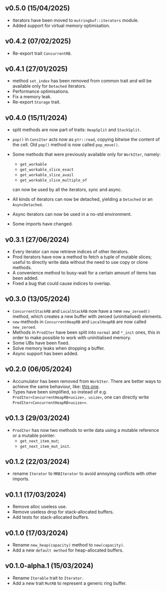 <a name="v0.5.0"></a>
## v0.5.0 (15/04/2025)

* Iterators have been moved to `mutringbuf::iterators` module.
* Added support for virtual memory optimisation.

<a name="v0.4.2"></a>
## v0.4.2 (07/02/2025)

* Re-export trait `ConcurrentRB`.

<a name="v0.4.1"></a>
## v0.4.1 (27/01/2025)

* method `set_index` has been removed from common trait and will be available only for `Detached` iterators.
* Performance optimisations.
* Fix a memory leak.
* Re-export `Storage` trait.

<a name="v0.4.0"></a>
## v0.4.0 (15/11/2024)

* split methods are now part of traits: `HeapSplit` and `StackSplit`.
* `pop()` in `ConsIter` acts now as `ptr::read`, copying bitwise the content of the cell.
  Old `pop()` method is now called `pop_move()`.
* Some methods that were previously available only for `WorkIter`, namely:
  * `get_workable`
  * `get_workable_slice_exact`
  * `get_workable_slice_avail`
  * `get_workable_slice_multiple_of`

  can now be used by all the iterators, sync and async.
* All kinds of iterators can now be detached, yielding a `Detached` or an `AsyncDetached`.
* Async iterators can now be used in a no-std environment.
* Some imports have changed.

<a name="v0.3.1"></a>
## v0.3.1 (27/06/2024)

* Every iterator can now retrieve indices of other iterators.
* Prod iterators have now a method to fetch a tuple of mutable slices; useful to directly
  write data without the need to use copy or clone methods.
* A convenience method to busy-wait for a certain amount of items has been added.
* Fixed a bug that could cause indices to overlap.

<a name="v0.3.0"></a>
## v0.3.0 (13/05/2024)

* `ConcurrentStackRB` and `LocalStackRB` now have a new `new_zeroed()` method, which creates a new buffer
  with zeroed (uninitialised) elements.
* `new` methods in `ConcurrentHeapRB` and `LocalHeapRB` are now called `new_zeroed`.
* Methods in `ProdIter` have been split into `normal` and `*_init` ones, this in order to make possible
  to work with uninitialised memory.
* Some UBs have been fixed.
* Solve memory leaks when dropping a buffer.
* Async support has been added.

<a name="v0.2.0"></a>
## v0.2.0 (06/05/2024)

* Accumulator has been removed from `WorkIter`. There are better ways to achieve the same behaviour, like:
  [this one](https://github.com/Skilvingr/rust-mutringbuf/commit/c931aecc775fe0b222db9ff0cc4bb9ab04881bd4#diff-0b0e4efcf55f384696cdccec18c30a9dee3e81722afeca2b0509e12dc44a946b).
* Types have been simplified, so instead of e.g. `ProdIter<ConcurrentHeapRB<usize>, usize>`, one can directly write `ProdIter<ConcurrentHeapRB<usize>>`.

<a name="v0.1.3"></a>
## v0.1.3 (29/03/2024)

* `ProdIter` has now two methods to write data using a mutable reference or a mutable pointer:
  - `get_next_item_mut`;
  - `get_next_item_mut_init`.

<a name="v0.1.2"></a>
## v0.1.2 (22/03/2024)

* rename `Iterator` to `MRBIterator` to avoid annoying conflicts with other imports.

<a name="v0.1.1"></a>
## v0.1.1 (17/03/2024)

* Remove alloc useless use.
* Remove useless drop for stack-allocated buffers.
* Add tests for stack-allocated buffers.

<a name="v0.1.0"></a>
## v0.1.0 (17/03/2024)

* Rename `new_heap(capacity)` method to `new(capacity)`.
* Add a new `default method` for heap-allocated buffers.

<a name="v0.1.0-alpha.1"></a>
## v0.1.0-alpha.1 (15/03/2024)

* Rename `Iterable` trait to `Iterator`.
* Add a new trait `MutRB` to represent a generic ring buffer.
